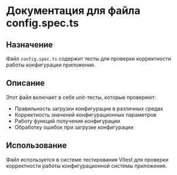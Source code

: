 # Документация для файла config.spec.ts

## Назначение
Файл `config.spec.ts` содержит тесты для проверки корректности работы конфигурации приложения.

## Описание
Этот файл включает в себя unit-тесты, которые проверяют:
- Правильность загрузки конфигурации в различных средах
- Корректность значений конфигурационных параметров
- Работу функций получения конфигурации
- Обработку ошибок при загрузке конфигурации

## Использование
Файл используется в системе тестирования Vitest для проверки корректности работы конфигурационной системы приложения.